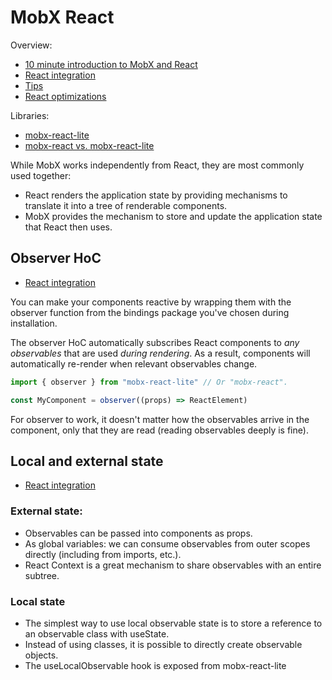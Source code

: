 # MobX React

Overview:

* [10 minute introduction to MobX and React](https://mobx.js.org/getting-started)
* [React integration](https://mobx.js.org/react-integration.html)
* [Tips](https://mobx.js.org/react-integration.html#tips)
* [React optimizations](https://mobx.js.org/react-optimizations.html)

Libraries:

* [mobx-react-lite](https://github.com/mobxjs/mobx/tree/main/packages/mobx-react-lite)
* [mobx-react vs. mobx-react-lite](https://mobx.js.org/react-integration.html#react-vs-lite)

While MobX works independently from React, they are most commonly used together:

* React renders the application state by providing mechanisms to translate it into a tree of renderable components.
* MobX provides the mechanism to store and update the application state that React then uses.

## Observer HoC

* [React integration](https://mobx.js.org/react-integration.html#react-integration)

You can make your components reactive by wrapping them with the observer function from the bindings package you've
chosen during installation. 

The observer HoC automatically subscribes React components to *any observables* that are used *during rendering*. As a
result, components will automatically re-render when relevant observables change.

```js
import { observer } from "mobx-react-lite" // Or "mobx-react".

const MyComponent = observer((props) => ReactElement)
```

For observer to work, it doesn't matter how the observables arrive in the component, only that they are read (reading
observables deeply is fine).

## Local and external state

* [React integration](https://mobx.js.org/react-integration.html#local-and-external-state)

### External state:

* Observables can be passed into components as props.
* As global variables: we can consume observables from outer scopes directly (including from imports, etc.).
* React Context is a great mechanism to share observables with an entire subtree.

### Local state

* The simplest way to use local observable state is to store a reference to an observable class with useState.
* Instead of using classes, it is possible to directly create observable objects.
* The useLocalObservable hook is exposed from mobx-react-lite
